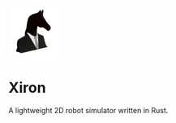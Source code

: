 <img src="images/logo.png" alt="Xiron" style="height: 100px; width:100px;"/>

# Xiron
A lightweight 2D robot simulator written in Rust.